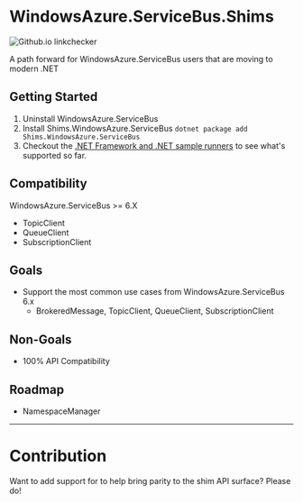 # WindowsAzure.ServiceBus.Shims

![Github.io linkchecker](https://img.shields.io/nuget/v/Shims.WindowsAzure.ServiceBus)


A path forward for WindowsAzure.ServiceBus users that are moving to modern .NET

## Getting Started

1. Uninstall WindowsAzure.ServiceBus
2. Install Shims.WindowsAzure.ServiceBus `dotnet package add Shims.WindowsAzure.ServiceBus`
3. Checkout the [.NET Framework and .NET sample runners](https://github.com/zoeysaurusrex/WindowsAzure.ServiceBus.Shims/blob/main/src/WindowsAzure.ServiceBus.Net.Runner/Program.cs) to see what's supported so far.

## Compatibility

WindowsAzure.ServiceBus >= 6.X
- TopicClient
- QueueClient
- SubscriptionClient

## Goals

- Support the most common use cases from WindowsAzure.ServiceBus 6.x
  - BrokeredMessage, TopicClient, QueueClient, SubscriptionClient 

## Non-Goals

- 100% API Compatibility

## Roadmap

- NamespaceManager

***

# Contribution

Want to add support for to help bring parity to the shim API surface? Please do!
